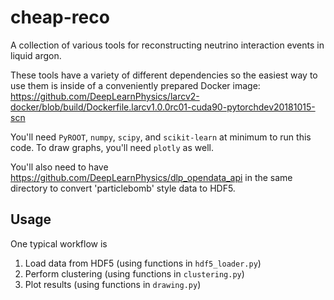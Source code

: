 # cheap-reco
A collection of various tools for reconstructing neutrino interaction events in liquid argon.

These tools have a variety of different dependencies so the easiest way to use them is inside of a conveniently prepared Docker image: https://github.com/DeepLearnPhysics/larcv2-docker/blob/build/Dockerfile.larcv1.0.0rc01-cuda90-pytorchdev20181015-scn

You'll need `PyROOT`, `numpy`, `scipy`,	and `scikit-learn` at minimum to run this code.	To draw	graphs, you'll need `plotly` as well.

You'll also need to have https://github.com/DeepLearnPhysics/dlp_opendata_api in the same directory to convert 'particlebomb' style data to HDF5.

## Usage
One typical workflow is
1. Load data from HDF5 (using functions in `hdf5_loader.py`)
2. Perform clustering (using functions in `clustering.py`)
3. Plot results (using functions in `drawing.py`)